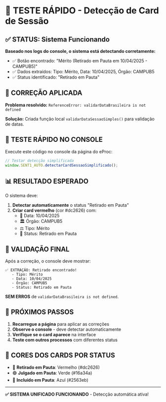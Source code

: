 # 🧪 TESTE RÁPIDO - Detecção de Card de Sessão

## ✅ STATUS: Sistema Funcionando

**Baseado nos logs do console, o sistema está detectando corretamente:**

-   ✅ Botão encontrado: "Mérito (Retirado em Pauta em 10/04/2025 - CAMPUB5)"
-   ✅ Dados extraídos: Tipo: Mérito, Data: 10/04/2025, Órgão: CAMPUB5
-   ✅ Status identificado: "Retirado em Pauta"

## 🔧 CORREÇÃO APLICADA

**Problema resolvido:** `ReferenceError: validarDataBrasileira is not defined`

**Solução:** Criada função local `validarDataSessaoSimples()` para validação de datas.

## 🚀 TESTE RÁPIDO NO CONSOLE

Execute este código no console da página do eProc:

```javascript
// Testar detecção simplificada
window.SENT1_AUTO.detectarCardSessaoSimplificado();
```

## 📊 RESULTADO ESPERADO

O sistema deve:

1. **Detectar automaticamente** o status "Retirado em Pauta"
2. **Criar card vermelho** (cor #dc2626) com:
    - 📅 Data: 10/04/2025
    - 🏛️ Órgão: CAMPUB5
    - ⚖️ Tipo: Mérito
    - 🔴 Status: Retirado em Pauta

## 🎯 VALIDAÇÃO FINAL

Após a correção, o console deve mostrar:

```
✅ EXTRAÇÃO: Retirado encontrado!
   - Tipo: Mérito
   - Data: 10/04/2025
   - Órgão: CAMPUB5
   - Status: Retirado em Pauta
```

**SEM ERROS** de `validarDataBrasileira is not defined`.

## 🔄 PRÓXIMOS PASSOS

1. **Recarregue a página** para aplicar as correções
2. **Observe o console** - deve detectar automaticamente
3. **Verifique se o card aparece** na interface
4. **Teste com outros processos** com diferentes status

## 🌈 CORES DOS CARDS POR STATUS

-   🔴 **Retirado em Pauta**: Vermelho (#dc2626)
-   🟢 **Julgado em Pauta**: Verde (#16a34a)
-   🔵 **Incluído em Pauta**: Azul (#2563eb)

---

**✅ SISTEMA UNIFICADO FUNCIONANDO** - Detecção automática ativa!
